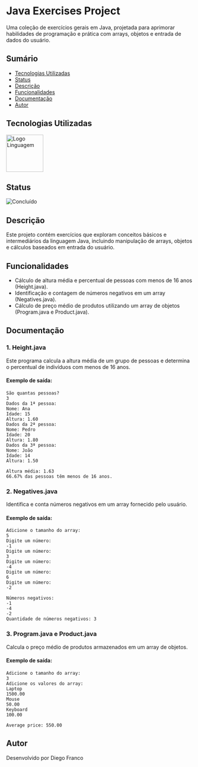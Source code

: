 # Java Exercises Project

Uma coleção de exercícios gerais em Java, projetada para aprimorar habilidades de programação e prática com arrays, objetos e entrada de dados do usuário.

## Sumário

- [Tecnologias Utilizadas](#tecnologias-utilizadas)
- [Status](#status)
- [Descrição](#descrição)
- [Funcionalidades](#funcionalidades)
- [Documentação](#documentação)
- [Autor](#autor)

## Tecnologias Utilizadas

<div style="display: flex; flex-direction: row;">
  <div style="margin-right: 20px; display: flex; justify-content: flex-start;">
    <img src="img/java.png" alt="Logo Linguagem" width="100"/>
  </div>
</div>

## Status

![Concluído](http://img.shields.io/static/v1?label=STATUS&message=CONCLUIDO&color=GREEN&style=for-the-badge)

## Descrição

Este projeto contém exercícios que exploram conceitos básicos e intermediários da linguagem Java, incluindo manipulação de arrays, objetos e cálculos baseados em entrada do usuário.

## Funcionalidades

- Cálculo de altura média e percentual de pessoas com menos de 16 anos (Height.java).
- Identificação e contagem de números negativos em um array (Negatives.java).
- Cálculo de preço médio de produtos utilizando um array de objetos (Program.java e Product.java).

## Documentação

### 1. Height.java
Este programa calcula a altura média de um grupo de pessoas e determina o percentual de indivíduos com menos de 16 anos.

#### Exemplo de saída:
```
São quantas pessoas?
3
Dados da 1ª pessoa:
Nome: Ana
Idade: 15
Altura: 1.60
Dados da 2ª pessoa:
Nome: Pedro
Idade: 20
Altura: 1.80
Dados da 3ª pessoa:
Nome: João
Idade: 14
Altura: 1.50

Altura média: 1.63
66.67% das pessoas têm menos de 16 anos.
```

### 2. Negatives.java
Identifica e conta números negativos em um array fornecido pelo usuário.

#### Exemplo de saída:
```
Adicione o tamanho do array:
5
Digite um número:
-1
Digite um número:
3
Digite um número:
-4
Digite um número:
6
Digite um número:
-2

Números negativos:
-1
-4
-2
Quantidade de números negativos: 3
```

### 3. Program.java e Product.java
Calcula o preço médio de produtos armazenados em um array de objetos.

#### Exemplo de saída:
```
Adicione o tamanho do array:
3
Adicione os valores do array:
Laptop
1500.00
Mouse
50.00
Keyboard
100.00

Average price: 550.00
```

## Autor

Desenvolvido por Diego Franco


